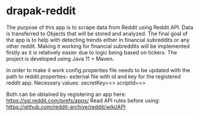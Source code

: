 # drapak-reddit

The purpose of this app is to scrape data from Reddit using Reddit API. Data is transferred to Objects that will be stored and analyzed. The final goal of the app is to help with detecting trends either in financial subreddits or any other reddit. Making it working for financial subreddits will be implemented firstly as it is relatively easier due to logic being based on tickers. The project is developed using Java 11 + Maven. 

In order to make it work config.properties file needs to be updated with the path to reddit.properties- external file with id and key for the registered reddit app. Necessery values:
secretKey=<<your secret key here>>
scriptId=<<ID of your script here>>
  
Both can be obtained by registering an app here: https://ssl.reddit.com/prefs/apps/
Read API rules before using: https://github.com/reddit-archive/reddit/wiki/API
